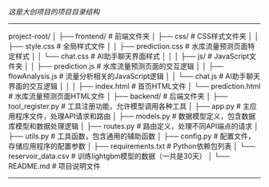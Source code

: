 *这是大创项目的项目目录结构*
***
project-root/
│
├── frontend/                     # 前端文件夹
│   ├── css/                      # CSS样式文件夹
│   │   ├── style.css             # 全局样式文件
│   │   ├── prediction.css         # 水库流量预测页面特定样式
│   │   └── chat.css              # AI助手聊天界面样式
│   │
│   ├── js/                       # JavaScript文件夹
│   │   ├── prediction.js          # 水库流量预测页面的交互逻辑
│   │   ├── flowAnalysis.js        # 流量分析相关的JavaScript逻辑
│   │   └── chat.js               # AI助手聊天界面的交互逻辑
│   │
│   ├── index.html                # 首页HTML文件
│   └── prediction.html           # 水库流量预测页面HTML文件
│
├── backend/                      # 后端文件夹
│   ├── tool_register.py          # 工具注册功能，允许模型调用各种工具
│   ├── app.py                    # 主应用程序文件，处理API请求和路由
│   ├── models.py                 # 数据模型定义，包含数据库模型和数据处理逻辑
│   ├── routes.py                 # 路由定义，处理不同API端点的请求
│   ├── utils.py                  # 工具函数，包含通用的辅助函数
│   ├── config.py                 # 配置文件，存储应用程序的配置参数
│   ├── requirements.txt          # Python依赖包列表
│   └── reservoir_data.csv        # 训练lightgbm模型的数据（一共是30天）
│
└── README.md                     # 项目说明文件
***
